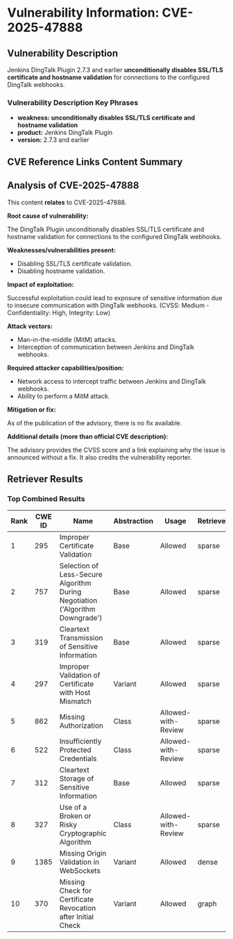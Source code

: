 # Vulnerability Information: CVE-2025-47888

## Vulnerability Description
Jenkins DingTalk Plugin 2.7.3 and earlier **unconditionally disables SSL/TLS certificate and hostname validation** for connections to the configured DingTalk webhooks.

### Vulnerability Description Key Phrases
- **weakness:** **unconditionally disables SSL/TLS certificate and hostname validation**
- **product:** Jenkins DingTalk Plugin
- **version:** 2.7.3 and earlier

## CVE Reference Links Content Summary
## Analysis of CVE-2025-47888

This content **relates** to CVE-2025-47888.

**Root cause of vulnerability:**

The DingTalk Plugin unconditionally disables SSL/TLS certificate and hostname validation for connections to the configured DingTalk webhooks.

**Weaknesses/vulnerabilities present:**

*   Disabling SSL/TLS certificate validation.
*   Disabling hostname validation.

**Impact of exploitation:**

Successful exploitation could lead to exposure of sensitive information due to insecure communication with DingTalk webhooks. (CVSS: Medium - Confidentiality: High, Integrity: Low)

**Attack vectors:**

*   Man-in-the-middle (MitM) attacks.
*   Interception of communication between Jenkins and DingTalk webhooks.

**Required attacker capabilities/position:**

*   Network access to intercept traffic between Jenkins and DingTalk webhooks.
*   Ability to perform a MitM attack.

**Mitigation or fix:**

As of the publication of the advisory, there is no fix available.

**Additional details (more than official CVE description):**

The advisory provides the CVSS score and a link explaining why the issue is announced without a fix. It also credits the vulnerability reporter.

## Retriever Results

### Top Combined Results

| Rank | CWE ID | Name | Abstraction | Usage  | Retrievers | Individual Scores |
|------|--------|------|-------------|-------|------------|-------------------|
| 1 | 295 | Improper Certificate Validation | Base | Allowed | sparse | 0.164 |
| 2 | 757 | Selection of Less-Secure Algorithm During Negotiation ('Algorithm Downgrade') | Base | Allowed | sparse | 0.134 |
| 3 | 319 | Cleartext Transmission of Sensitive Information | Base | Allowed | sparse | 0.133 |
| 4 | 297 | Improper Validation of Certificate with Host Mismatch | Variant | Allowed | sparse | 0.128 |
| 5 | 862 | Missing Authorization | Class | Allowed-with-Review | sparse | 0.119 |
| 6 | 522 | Insufficiently Protected Credentials | Class | Allowed-with-Review | sparse | 0.117 |
| 7 | 312 | Cleartext Storage of Sensitive Information | Base | Allowed | sparse | 0.115 |
| 8 | 327 | Use of a Broken or Risky Cryptographic Algorithm | Class | Allowed-with-Review | sparse | 0.115 |
| 9 | 1385 | Missing Origin Validation in WebSockets | Variant | Allowed | dense | 0.459 |
| 10 | 370 | Missing Check for Certificate Revocation after Initial Check | Variant | Allowed | graph | 0.002 |

